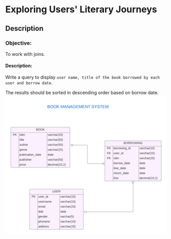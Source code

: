 # Exploring Users' Literary Journeys
## Description
### Objective:

To work with joins.

#### Description:

Write a query to display `user name, title of the book borrowed by each user and borrow date`.

The results should be sorted in descending order based on borrow date.
![image alt](https://github.com/PraveenKumara2k33/Cognizant-JavaStack-Handson-2024/blob/afac1a7b2c141cd56f734326af7175fe08be4c84/Stage%201/SQL%20Programming/image-1.png)
